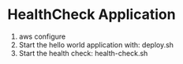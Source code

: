 # HealthCheck Application

1. aws configure
2. Start the hello world application with: deploy.sh
3. Start the health check: health-check.sh

